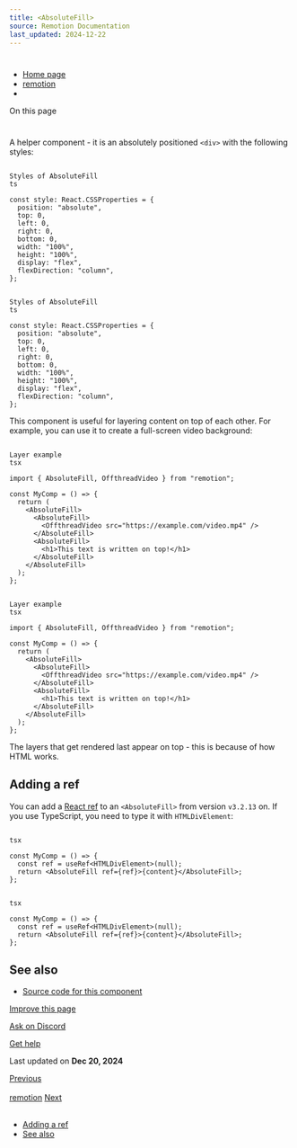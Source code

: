 ```yaml
---
title: <AbsoluteFill>
source: Remotion Documentation
last_updated: 2024-12-22
---
```


# <AbsoluteFill>

- [Home page](/)
- [remotion](/docs/remotion)
- <AbsoluteFill>

On this page

# <AbsoluteFill>

A helper component - it is an absolutely positioned `<div>` with the following styles:

```

Styles of AbsoluteFill
ts

const style: React.CSSProperties = {
  position: "absolute",
  top: 0,
  left: 0,
  right: 0,
  bottom: 0,
  width: "100%",
  height: "100%",
  display: "flex",
  flexDirection: "column",
};
```

```

Styles of AbsoluteFill
ts

const style: React.CSSProperties = {
  position: "absolute",
  top: 0,
  left: 0,
  right: 0,
  bottom: 0,
  width: "100%",
  height: "100%",
  display: "flex",
  flexDirection: "column",
};
```

This component is useful for layering content on top of each other. For example, you can use it to create a full-screen video background:

```

Layer example
tsx

import { AbsoluteFill, OffthreadVideo } from "remotion";

const MyComp = () => {
  return (
    <AbsoluteFill>
      <AbsoluteFill>
        <OffthreadVideo src="https://example.com/video.mp4" />
      </AbsoluteFill>
      <AbsoluteFill>
        <h1>This text is written on top!</h1>
      </AbsoluteFill>
    </AbsoluteFill>
  );
};
```

```

Layer example
tsx

import { AbsoluteFill, OffthreadVideo } from "remotion";

const MyComp = () => {
  return (
    <AbsoluteFill>
      <AbsoluteFill>
        <OffthreadVideo src="https://example.com/video.mp4" />
      </AbsoluteFill>
      <AbsoluteFill>
        <h1>This text is written on top!</h1>
      </AbsoluteFill>
    </AbsoluteFill>
  );
};
```

The layers that get rendered last appear on top - this is because of how HTML works.

## Adding a ref [​](\#adding-a-ref "Direct link to Adding a ref")

You can add a [React ref](https://react.dev/learn/manipulating-the-dom-with-refs) to an `<AbsoluteFill>` from version `v3.2.13` on. If you use TypeScript, you need to type it with `HTMLDivElement`:

```

tsx

const MyComp = () => {
  const ref = useRef<HTMLDivElement>(null);
  return <AbsoluteFill ref={ref}>{content}</AbsoluteFill>;
};
```

```

tsx

const MyComp = () => {
  const ref = useRef<HTMLDivElement>(null);
  return <AbsoluteFill ref={ref}>{content}</AbsoluteFill>;
};
```

## See also [​](\#see-also "Direct link to See also")

- [Source code for this component](https://github.com/remotion-dev/remotion/blob/main/packages/core/src/AbsoluteFill.tsx)

[Improve this page](https://github.com/remotion-dev/remotion/edit/main/packages/docs/docs/absolute-fill.mdx)

[Ask on Discord](https://remotion.dev/discord)

[Get help](/docs/get-help)

Last updated on **Dec 20, 2024**

[Previous\
\
remotion](/docs/remotion) [Next\
\
<Audio>](/docs/audio)

- [Adding a ref](#adding-a-ref)
- [See also](#see-also)
